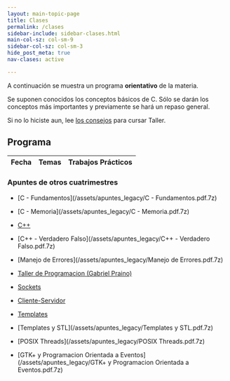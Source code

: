 ```yaml
---
layout: main-topic-page
title: Clases
permalink: /clases
sidebar-include: sidebar-clases.html
main-col-sz: col-sm-9
sidebar-col-sz: col-sm-3
hide_post_meta: true
nav-clases: active

---
```


A continuación se muestra un programa **orientativo** de la materia.

Se suponen conocidos los conceptos básicos de C. Sólo se darán los
conceptos más importantes y previamente se hará un repaso general.

Si no lo hiciste aun, lee [los consejos](/consejos)
para cursar Taller.

## Programa

<div class="table-responsive-sm">
<table class="table table-striped table-condensed">
<thead>
  <tr>
    <th class="col-md-1">Fecha</th>
    <th class="col-md-7">Temas</th>
    <th class="col-md-4">Trabajos Prácticos</th>
  </tr>
</thead>
<tbody id="lectures-table">
</tbody>
</table>
</div>

### Apuntes de otros cuatrimestres


* [C - Fundamentos](/assets/apuntes_legacy/C - Fundamentos.pdf.7z)

* [C - Memoria](/assets/apuntes_legacy/C - Memoria.pdf.7z)

* [C++](/assets/apuntes_legacy/C++.pdf.7z)

* [C++ - Verdadero Falso](/assets/apuntes_legacy/C++ - Verdadero Falso.pdf.7z)

* [Manejo de Errores](/assets/apuntes_legacy/Manejo de Errores.pdf.7z)

* [Taller de Programacion (Gabriel Praino)](/assets/apuntes_legacy/TallerDeProgramacion_GabrielPraino.pdf.7z)

* [Sockets](/assets/apuntes_legacy/Sockets.pdf.7z)

* [Cliente-Servidor](/assets/apuntes_legacy/Cliente-Servidor.pdf.7z)

* [Templates](/assets/apuntes_legacy/Templates.pdf.7z)

* [Templates y STL](/assets/apuntes_legacy/Templates y STL.pdf.7z)

* [POSIX Threads](/assets/apuntes_legacy/POSIX Threads.pdf.7z)

* [GTK+ y Programacion Orientada a Eventos](/assets/apuntes_legacy/GTK+ y Programacion Orientada a Eventos.pdf.7z)

<script type="text/javascript">
    {% include clases.js %}
    fillLecturesTable(new Date("{{ site.current_quater }}"), lectures, {{ site.current_quater_holidays }});
</script>
